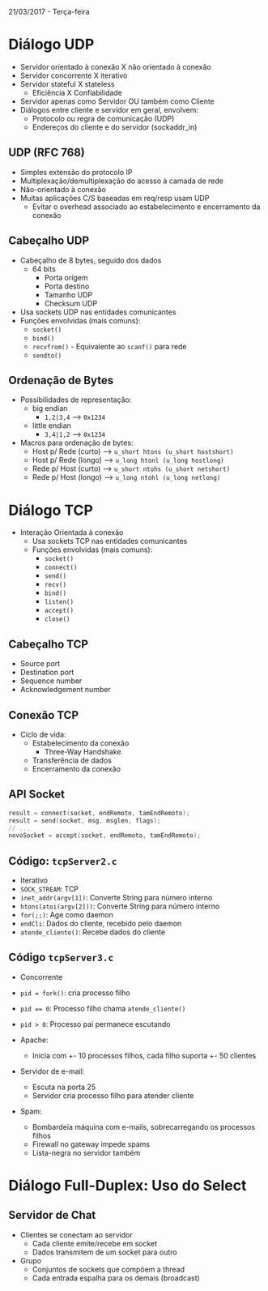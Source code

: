 21/03/2017 - Terça-feira

# Diálogo UDP

* Servidor orientado à conexão X não orientado à conexão
* Servidor concorrente X iterativo
* Servidor stateful X stateless
	* Eficiência X Confiabilidade
* Servidor apenas como Servidor OU também como Cliente
* Diálogos entre cliente e servidor em geral, envolvem:
	* Protocolo ou regra de comunicação (UDP)
	* Endereços do cliente e do servidor (sockaddr_in)

## UDP (RFC 768)

* Simples extensão do protocolo IP
* Multiplexação/demultiplexação do acesso à camada de rede
* Não-orientado à conexão
* Muitas aplicações C/S baseadas em req/resp usam UDP
	* Evitar o overhead associado ao estabelecimento e encerramento da conexão

## Cabeçalho UDP

* Cabeçalho de 8 bytes, seguido dos dados
	* 64 bits
		* Porta origem
		* Porta destino
		* Tamanho UDP
		* Checksum UDP
* Usa sockets UDP nas entidades comunicantes
* Funções envolvidas (mais comuns):
	* `socket()`
	* `bind()`
	* `recvfrom()` - Equivalente ao `scanf()` para rede
	* `sendto()`

## Ordenação de Bytes

* Possibilidades de representação:
	* big endian
		* `1,2|3,4` --> `0x1234`
	* little endian
		* `3,4|1,2` --> `0x1234`
* Macros para ordenação de bytes:
	* Host p/ Rede (curto) --> `u_short htons (u_short hostshort)`
	* Host p/ Rede (longo) --> `u_long htonl (u_long hostlong)`
	* Rede p/ Host (curto) --> `u_short ntohs (u_short netshort)`
	* Rede p/ Host (longo) --> `u_long ntohl (u_long netlong)`

# Diálogo TCP

* Interação Orientada à conexão
	* Usa sockets TCP nas entidades comunicantes
	* Funções envolvidas (mais comuns):
		* `socket()`
		* `connect()`
		* `send()`
		* `recv()`
		* `bind()`
		* `listen()`
		* `accept()`
		* `close()`

## Cabeçalho TCP

* Source port
* Destination port
* Sequence number
* Acknowledgement number

## Conexão TCP

* Ciclo de vida:
	* Estabelecimento da conexão
		* Three-Way Handshake
	* Transferência de dados
	* Encerramento da conexão

## API Socket

```C
result = connect(socket, endRemoto, tamEndRemoto);
result = send(socket, msg, msglen, flags);
// ...
novoSocket = accept(socket, endRemoto, tamEndRemoto);
```

## Código: `tcpServer2.c`

* Iterativo
* `SOCK_STREAM`: TCP
* `inet_addr(argv[1])`: Converte String para número interno
* `htons(atoi(argv[2]))`: Converte String para número interno
* `for(;;)`: Age como daemon
* `endCli`: Dados do cliente, recebido pelo daemon
* `atende_cliente()`: Recebe dados do cliente

## Código `tcpServer3.c`

* Concorrente
* `pid = fork()`: cria processo filho
* `pid == 0`: Processo filho chama `atende_cliente()`
* `pid > 0`: Processo pai permanece escutando

* Apache:
	* Inicia com +- 10 processos filhos, cada filho suporta +- 50 clientes
* Servidor de e-mail:
	* Escuta na porta 25
	* Servidor cria processo filho para atender cliente
* Spam:
	* Bombardeia máquina com e-mails, sobrecarregando os processos filhos
	* Firewall no gateway impede spams
	* Lista-negra no servidor também

# Diálogo Full-Duplex: Uso do Select

## Servidor de Chat

* Clientes se conectam ao servidor
	* Cada cliente emite/recebe em socket
	* Dados transmitem de um socket para outro
* Grupo
	* Conjuntos de sockets que compõem a thread
	* Cada entrada espalha para os demais (broadcast)
